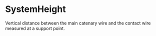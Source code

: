 SystemHeight
============

Vertical distance between the main catenary wire and the contact wire measured at a support point.
